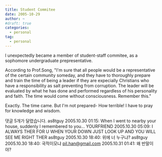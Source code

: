 ```yaml
---
title: Student Commitee
date: 2005-10-29
author: ~
#draft: true
categories:
  - personal
tag:
  - personal
---
```




I unexpectedly became a member of student-staff commitee, 
as a sophomore undergraduate prepresentative.

According to Prof.Song,
"I'm sure that all people would be a representative of the certain community someday,
and they have to thoroughly prepare and train the time of being a leader
if they are expecially Christians who have a responsibility 
as salt preventing from corruption. 
The leader will be evaluated by what he has done and performed 
regardless of his personality and faith.
The time would come without consciousness. Remember this."

Exactly. The time came.
But I'm not prepared- How terrible!
I have to pray for knowledge and wisdom.


 댓글  5개가 달렸습니다.
 as8tguy 2005.10.30 01:15: 
When I went to nearby your house, suddenly I remembered to you...
 YOURFRIEND 2005.10.30 05:09: 
I ALWAYS THER FOR U WHEN YOUR DOWN JUST LOOK UP AND YOU WILL SEE ME RIGHT THER
 as8tguy 2005.10.30 18:40: 
위에 너 누구냐?
 as8tguy 2005.10.30 18:40: 
국적이모냐
 pil.han@gmail.com 2005.10.31 01:41: 
왜 반말이야?




